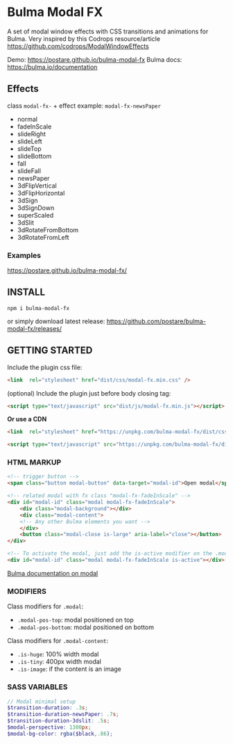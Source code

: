 # Bulma Modal FX

A set of modal window effects with CSS transitions and animations for Bulma. Very inspired by this Codrops resource/article https://github.com/codrops/ModalWindowEffects

Demo: https://postare.github.io/bulma-modal-fx
Bulma docs: https://bulma.io/documentation

## Effects
class `modal-fx-` + effect 
example: `modal-fx-newsPaper`  
 - normal 
 - fadeInScale 
 - slideRight
 - slideLeft 
 - slideTop 
 - slideBottom
 - fall
 - slideFall 
 - newsPaper 
 - 3dFlipVertical 
 - 3dFlipHorizontal 
 - 3dSign 
 - 3dSignDown 
 - superScaled
 - 3dSlit 
 - 3dRotateFromBottom 
 - 3dRotateFromLeft

### Examples
https://postare.github.io/bulma-modal-fx/

## INSTALL
`npm i bulma-modal-fx`

or simply download latest release: https://github.com/postare/bulma-modal-fx/releases/

## GETTING STARTED
Include the plugin css file:

```html
<link  rel="stylesheet" href="dist/css/modal-fx.min.css" />
```
 
(optional) Include the plugin just before body closing tag:
```html
<script type="text/javascript" src="dist/js/modal-fx.min.js"></script>
```

**Or use a CDN**

```html
<link  rel="stylesheet" href="https://unpkg.com/bulma-modal-fx/dist/css/modal-fx.min.css" />
```

```html
<script type="text/javascript" src="https://unpkg.com/bulma-modal-fx/dist/js/modal-fx.min.js"></script>
```

### HTML MARKUP

```html
<!-- trigger button -->
<span class="button modal-button" data-target="modal-id">Open modal</span> 

<!-- related modal with fx class "modal-fx-fadeInScale" --> 
<div id="modal-id" class="modal modal-fx-fadeInScale">  
	<div class="modal-background"></div>  
	<div class="modal-content">  
	<!-- Any other Bulma elements you want -->  
	</div>  
	<button class="modal-close is-large" aria-label="close"></button>  
</div> 

<!-- To activate the modal, just add the is-active modifier on the .modal container -->
<div id="modal-id" class="modal modal-fx-fadeInScale is-active"></div>[...]
```

[Bulma documentation on modal](https://bulma.io/documentation/components/modal/)

### MODIFIERS

Class modifiers for `.modal`:

-   `.modal-pos-top`: modal positioned on top
-   `.modal-pos-bottom`: modal positioned on bottom

Class modifiers for `.modal-content`:

-   `.is-huge`: 100% width modal
-   `.is-tiny`: 400px width modal
-   `.is-image`: if the content is an image


### SASS VARIABLES

```scss
// Modal minimal setup
$transition-duration: .3s;
$transition-duration-newsPaper: .7s;
$transition-duration-3dslit: .5s;
$modal-perspective: 1300px;
$modal-bg-color: rgba($black,.86);
```
